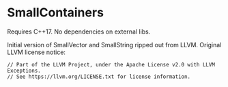 # SmallContainers

Requires C++17. No dependencies on external libs.


Initial version of SmallVector and SmallString ripped out from LLVM.
Original LLVM license notice:
```
// Part of the LLVM Project, under the Apache License v2.0 with LLVM Exceptions.
// See https://llvm.org/LICENSE.txt for license information.
```
